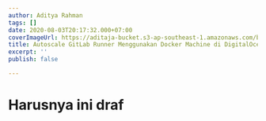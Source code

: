 ```yaml
---
author: Aditya Rahman
tags: []
date: 2020-08-03T20:17:32.000+07:00
coverImageUrl: https://aditaja-bucket.s3-ap-southeast-1.amazonaws.com/blog-media/20200805-cover.png
title: Autoscale GitLab Runner Menggunakan Docker Machine di DigitalOcean
excerpt: ''
publish: false

---
```

# Harusnya ini draf